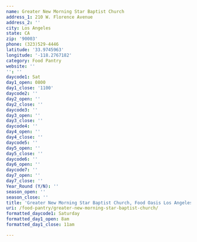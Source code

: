 ```yaml
---
name: Greater New Morning Star Baptist Church
address_1: 210 W. Florence Avenue
address_2: ''
city: Los Angeles
state: CA
zip: '90003'
phone: (323)529-4446
latitude: '33.9745963'
longitude: '-118.2767182'
category: Food Pantry
website: ''
'': ''
daycode1: Sat
day1_open: 0800
day1_close: '1100'
daycode2: ''
day2_open: ''
day2_close: ''
daycode3: ''
day3_open: ''
day3_close: ''
daycode4: ''
day4_open: ''
day4_close: ''
daycode5: ''
day5_open: ''
day5_close: ''
daycode6: ''
day6_open: ''
daycode7: ''
day7_open: ''
day7_close: ''
Year_Round (Y/N): ''
season_open: ''
season_close: ''
title: 'Greater New Morning Star Baptist Church, Food Oasis Los Angeles'
uri: /food-pantry/greater-new-morning-star-baptist-church/
formatted_daycode1: Saturday
formatted_day1_open: 8am
formatted_day1_close: 11am

---
```

